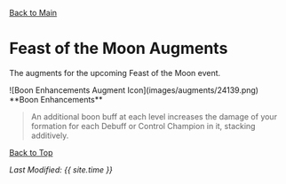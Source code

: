[Back to Main](index.md)

# Feast of the Moon Augments

The augments for the upcoming Feast of the Moon event.

<div markdown="1" class="abilityBorder"><div markdown="1" class="abilityBorderInner">
![Boon Enhancements Augment Icon](images/augments/24139.png) **Boon Enhancements**

> An additional boon buff at each level increases the damage of your formation for each Debuff or Control Champion in it, stacking additively.  
</div></div>

[Back to Top](#top)

*Last Modified: {{ site.time }}*